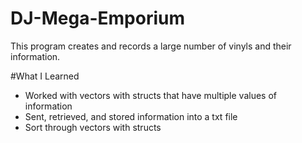 # DJ-Mega-Emporium
This program creates and records a large number of vinyls and their information. 

#What I Learned
- Worked with vectors with structs that have multiple values of information
- Sent, retrieved, and stored information into a txt file
- Sort through vectors with structs
